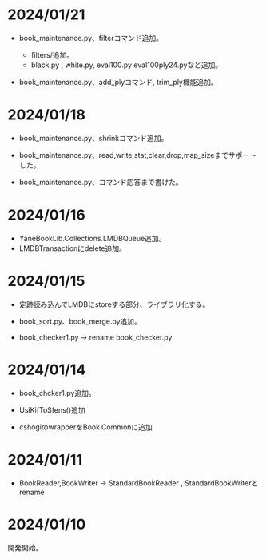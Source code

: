 
# 2024/01/21


- book_maintenance.py、filterコマンド追加。
    - filters/追加。
    - black.py , white.py, eval100.py eval100ply24.pyなど追加。

- book_maintenance.py、add_plyコマンド, trim_ply機能追加。

# 2024/01/18

- book_maintenance.py、shrinkコマンド追加。

- book_maintenance.py、read,write,stat,clear,drop,map_sizeまでサポートした。

- book_maintenance.py、コマンド応答まで書けた。

# 2024/01/16

- YaneBookLib.Collections.LMDBQueue追加。
- LMDBTransactionにdelete追加。

# 2024/01/15

- 定跡読み込んでLMDBにstoreする部分、ライブラリ化する。

- book_sort.py、book_merge.py追加。
- book_checker1.py → rename book_checker.py

# 2024/01/14

- book_chcker1.py追加。

- UsiKifToSfens()追加
- cshogiのwrapperをBook.Commonに追加

# 2024/01/11

- BookReader,BookWriter → StandardBookReader , StandardBookWriterとrename

# 2024/01/10

開発開始。

